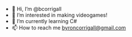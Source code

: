 - 👋 Hi, I’m @bcorrigall
- 👀 I’m interested in making videogames!
- 🌱 I’m currently learning C#
- 📫 How to reach me byroncorrigall@gmail.com 

<!---
bcorrigall/bcorrigall is a ✨ special ✨ repository because its `README.md` (this file) appears on your GitHub profile.
You can click the Preview link to take a look at your changes.
--->
